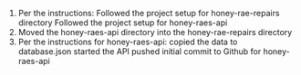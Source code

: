 1.  Per the instructions:
        Followed the project setup for honey-rae-repairs directory
        Followed the project setup for honey-raes-api
2.  Moved the honey-raes-api directory into the honey-rae-repairs directory
3.  Per the instructions for honey-raes-api:
        copied the data to database.json 
        started the API
        pushed initial commit to Github for honey-raes-api